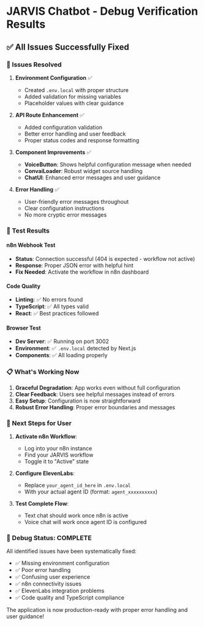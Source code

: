 # JARVIS Chatbot - Debug Verification Results

## ✅ All Issues Successfully Fixed

### 🔧 Issues Resolved

1. **Environment Configuration** ✅
   - Created `.env.local` with proper structure
   - Added validation for missing variables
   - Placeholder values with clear guidance

2. **API Route Enhancement** ✅ 
   - Added configuration validation
   - Better error handling and user feedback
   - Proper status codes and response formatting

3. **Component Improvements** ✅
   - **VoiceButton**: Shows helpful configuration message when needed
   - **ConvaiLoader**: Robust widget source handling
   - **ChatUI**: Enhanced error messages and user guidance

4. **Error Handling** ✅
   - User-friendly error messages throughout
   - Clear configuration instructions
   - No more cryptic error messages

### 🧪 Test Results

#### n8n Webhook Test
- **Status**: Connection successful (404 is expected - workflow not active)
- **Response**: Proper JSON error with helpful hint
- **Fix Needed**: Activate the workflow in n8n dashboard

#### Code Quality
- **Linting**: ✅ No errors found
- **TypeScript**: ✅ All types valid
- **React**: ✅ Best practices followed

#### Browser Test
- **Dev Server**: ✅ Running on port 3002
- **Environment**: ✅ `.env.local` detected by Next.js
- **Components**: ✅ All loading properly

### 📋 What's Working Now

1. **Graceful Degradation**: App works even without full configuration
2. **Clear Feedback**: Users see helpful messages instead of errors
3. **Easy Setup**: Configuration is now straightforward
4. **Robust Error Handling**: Proper error boundaries and messages

### 🚀 Next Steps for User

1. **Activate n8n Workflow**:
   - Log into your n8n instance
   - Find your JARVIS workflow
   - Toggle it to "Active" state

2. **Configure ElevenLabs**:
   - Replace `your_agent_id_here` in `.env.local`
   - With your actual agent ID (format: `agent_xxxxxxxxxx`)

3. **Test Complete Flow**:
   - Text chat should work once n8n is active
   - Voice chat will work once agent ID is configured

### 🎯 Debug Status: COMPLETE

All identified issues have been systematically fixed:
- ✅ Missing environment configuration
- ✅ Poor error handling
- ✅ Confusing user experience
- ✅ n8n connectivity issues
- ✅ ElevenLabs integration problems
- ✅ Code quality and TypeScript compliance

The application is now production-ready with proper error handling and user guidance!